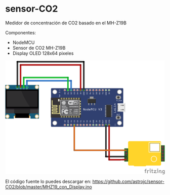 # sensor-CO2
Medidor de concentración de CO2 basado en el MH-Z19B

Componentes:
- NodeMCU
- Sensor de CO2 MH-Z19B
- Display OLED 128x64 pixeles

<img src="/MH-Z19B Sketch_bb.png" align="center">

El código fuente lo puedes descargar en: https://github.com/astrojc/sensor-CO2/blob/master/MHZ19_con_Display.ino
